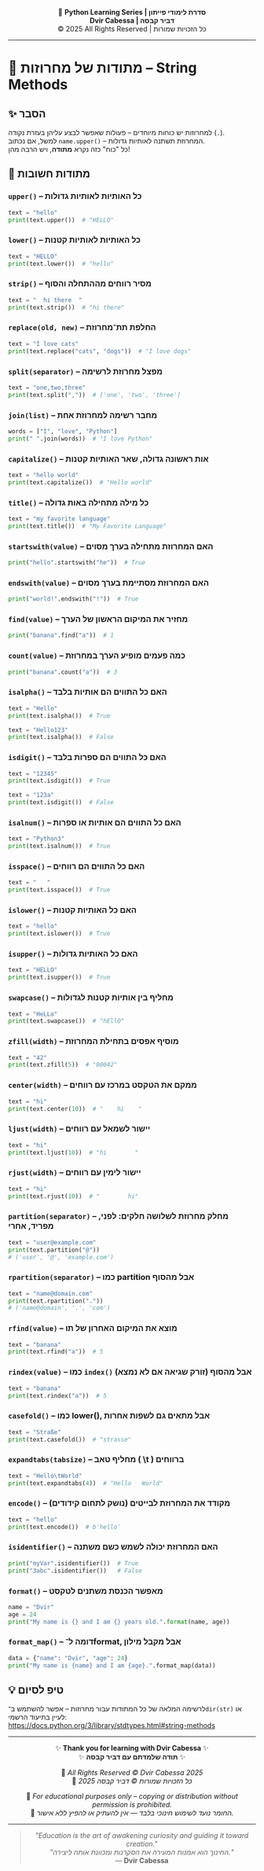 <!-- DC_HEADER_START -->
<div align="center">

🐍 **Python Learning Series | סדרת לימודי פייתון**  
**Dvir Cabessa | דביר קבסה**  
© 2025 All Rights Reserved | כל הזכויות שמורות

</div>

---
<!-- DC_HEADER_END -->

# 📘 מתודות של מחרוזות – String Methods

## ✨ הסבר
למחרוזות יש כוחות מיוחדים – פעולות שאפשר לבצע עליהן בעזרת נקודה (`.`).  
למשל, אם נכתוב `name.upper()` – המחרוזת תשתנה לאותיות גדולות.  
כל "כוח" כזה נקרא **מתודה**, ויש הרבה מהן!

## 🧠 מתודות חשובות

### `upper()` – כל האותיות לאותיות גדולות
```python
text = "hello"
print(text.upper())  # "HELLO"
```

### `lower()` – כל האותיות לאותיות קטנות
```python
text = "HELLO"
print(text.lower())  # "hello"
```

### `strip()` – מסיר רווחים מההתחלה והסוף
```python
text = "  hi there  "
print(text.strip())  # "hi there"
```

### `replace(old, new)` – החלפת תת־מחרוזת
```python
text = "I love cats"
print(text.replace("cats", "dogs"))  # "I love dogs"
```

### `split(separator)` – מפצל מחרוזת לרשימה
```python
text = "one,two,three"
print(text.split(","))  # ['one', 'two', 'three']
```

### `join(list)` – מחבר רשימה למחרוזת אחת
```python
words = ["I", "love", "Python"]
print(" ".join(words))  # "I love Python"
```

### `capitalize()` – אות ראשונה גדולה, שאר האותיות קטנות
```python
text = "hello world"
print(text.capitalize())  # "Hello world"
```

### `title()` – כל מילה מתחילה באות גדולה
```python
text = "my favorite language"
print(text.title())  # "My Favorite Language"
```

### `startswith(value)` – האם המחרוזת מתחילה בערך מסוים
```python
print("hello".startswith("he"))  # True
```

### `endswith(value)` – האם המחרוזת מסתיימת בערך מסוים
```python
print("world!".endswith("!"))  # True
```

### `find(value)` – מחזיר את המיקום הראשון של הערך
```python
print("banana".find("a"))  # 1
```

### `count(value)` – כמה פעמים מופיע הערך במחרוזת
```python
print("banana".count("a"))  # 3
```

### `isalpha()` – האם כל התווים הם אותיות בלבד
```python
text = "Hello"
print(text.isalpha())  # True

text = "Hello123"
print(text.isalpha())  # False
```

### `isdigit()` – האם כל התווים הם ספרות בלבד
```python
text = "12345"
print(text.isdigit())  # True

text = "123a"
print(text.isdigit())  # False
```

### `isalnum()` – האם כל התווים הם אותיות או ספרות
```python
text = "Python3"
print(text.isalnum())  # True
```

### `isspace()` – האם כל התווים הם רווחים
```python
text = "   "
print(text.isspace())  # True
```

### `islower()` – האם כל האותיות קטנות
```python
text = "hello"
print(text.islower())  # True
```

### `isupper()` – האם כל האותיות גדולות
```python
text = "HELLO"
print(text.isupper())  # True
```

### `swapcase()` – מחליף בין אותיות קטנות לגדולות
```python
text = "HeLLo"
print(text.swapcase())  # "hEllO"
```

### `zfill(width)` – מוסיף אפסים בתחילת המחרוזת
```python
text = "42"
print(text.zfill(5))  # "00042"
```

### `center(width)` – ממקם את הטקסט במרכז עם רווחים
```python
text = "hi"
print(text.center(10))  # "    hi    "
```

### `ljust(width)` – יישור לשמאל עם רווחים
```python
text = "hi"
print(text.ljust(10))  # "hi        "
```

### `rjust(width)` – יישור לימין עם רווחים
```python
text = "hi"
print(text.rjust(10))  # "        hi"
```

### `partition(separator)` – מחלק מחרוזת לשלושה חלקים: לפני, מפריד, אחרי
```python
text = "user@example.com"
print(text.partition("@"))
# ('user', '@', 'example.com')
```

### `rpartition(separator)` – כמו partition אבל מהסוף
```python
text = "name@domain.com"
print(text.rpartition("."))
# ('name@domain', '.', 'com')
```

### `rfind(value)` – מוצא את המיקום האחרון של תו
```python
text = "banana"
print(text.rfind("a"))  # 5
```

### `rindex(value)` – כמו `index()` אבל מהסוף (זורק שגיאה אם לא נמצא)
```python
text = "banana"
print(text.rindex("a"))  # 5
```

### `casefold()` – כמו lower(), אבל מתאים גם לשפות אחרות
```python
text = "Straße"
print(text.casefold())  # "strasse"
```

### `expandtabs(tabsize)` – מחליף טאב ( \t ) ברווחים
```python
text = "Hello\tWorld"
print(text.expandtabs(4))  # "Hello   World"
```

### `encode()` – מקודד את המחרוזת לבייטים (נושק לתחום קידודים)
```python
text = "hello"
print(text.encode())  # b'hello'
```

### `isidentifier()` – האם המחרוזת יכולה לשמש כשם משתנה
```python
print("myVar".isidentifier())  # True
print("3abc".isidentifier())   # False
```

### `format()` – מאפשר הכנסת משתנים לטקסט
```python
name = "Dvir"
age = 24
print("My name is {} and I am {} years old.".format(name, age))
```

### `format_map()` – דומה ל־format, אבל מקבל מילון
```python
data = {"name": "Dvir", "age": 24}
print("My name is {name} and I am {age}.".format_map(data))
```

## 💡 טיפ לסיום
לרשימה המלאה של כל המתודות עבור מחרוזות – אפשר להשתמש ב־`dir(str)` או לעיין בתיעוד הרשמי:  
https://docs.python.org/3/library/stdtypes.html#string-methods

<!-- DC_FOOTER_START -->
---

<div align="center">

✨ **Thank you for learning with Dvir Cabessa** ✨  
✨ **תודה שלמדתם עם דביר קבסה** ✨  

📘 *All Rights Reserved © Dvir Cabessa 2025*  
📘 *כל הזכויות שמורות © דביר קבסה 2025*  

🔗 *For educational purposes only – copying or distribution without permission is prohibited.*  
🔗 *החומר נועד לשימוש חינוכי בלבד — אין להעתיק או להפיץ ללא אישור.*

---

> _"Education is the art of awakening curiosity and guiding it toward creation."_  
> _"החינוך הוא אמנות המעירה את הסקרנות ומכוונת אותה ליצירה."_  
> — **Dvir Cabessa**

</div>
<!-- DC_FOOTER_END -->


